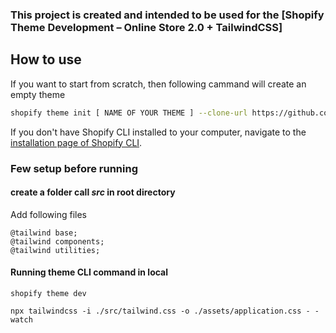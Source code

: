 ### This project is created and intended to be used for the [Shopify Theme Development – Online Store 2.0 + TailwindCSS]

## How to use

If you want to start from scratch, then following cammand will create an empty theme

```sh
shopify theme init [ NAME OF YOUR THEME ] --clone-url https://github.com/polidario/Elizabeth_Clean
```

If you don't have Shopify CLI installed to your computer, navigate to the [installation page of Shopify CLI](https://shopify.dev/themes/tools/cli/installation).

### Few setup before running

#### create a folder call _src_ in root directory

Add following files

```
@tailwind base;
@tailwind components;
@tailwind utilities;
```

#### Running theme CLI command in local

```
shopify theme dev
```

```
npx tailwindcss -i ./src/tailwind.css -o ./assets/application.css - - watch
```
